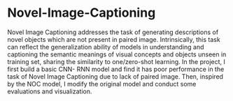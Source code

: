 # Novel-Image-Captioning
Novel Image Captioning addresses the task of generating descriptions of novel objects which are
not present in paired image. Intrinsically, this task can reflect the generalization ability of models
in understanding and captioning the semantic meanings of visual concepts and objects unseen in
training set, sharing the similarity to one/zero-shot learning. 
In the project, I first build a basic CNN- RNN model and find it has poor performance in the task of Novel Image Captioning due
to lack of paired image. Then, inspired by the NOC model, I modify the original model and
conduct some evaluations and visualization.
